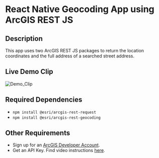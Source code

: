 # React Native Geocoding App using ArcGIS REST JS

## Description
This app uses two ArcGIS REST JS packages to return the location coordinates and the full address of a searched street address.

## Live Demo Clip
![Demo_Clip](https://user-images.githubusercontent.com/112517097/206031493-b07c21a9-f0d5-49a4-9ec0-cf4d054b817d.gif)

## Required Dependencies
- `npm install @esri/arcgis-rest-request`
- `npm install @esri/arcgis-rest-geocoding`

## Other Requirements <a name="req"></a>

- Sign up for an [ArcGIS Developer Account](https://developers.arcgis.com/sign-up/).
- Get an API Key. Find video instructions [here](https://www.youtube.com/watch?v=StVncn6DLzc.).

